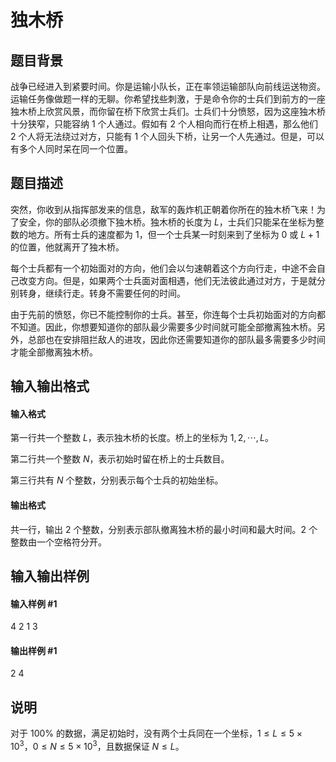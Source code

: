
# 独木桥
## 题目背景
战争已经进入到紧要时间。你是运输小队长，正在率领运输部队向前线运送物资。运输任务像做题一样的无聊。你希望找些刺激，于是命令你的士兵们到前方的一座独木桥上欣赏风景，而你留在桥下欣赏士兵们。士兵们十分愤怒，因为这座独木桥十分狭窄，只能容纳 $1$ 个人通过。假如有 $2$ 个人相向而行在桥上相遇，那么他们 $2$ 个人将无法绕过对方，只能有 $1$ 个人回头下桥，让另一个人先通过。但是，可以有多个人同时呆在同一个位置。
## 题目描述
突然，你收到从指挥部发来的信息，敌军的轰炸机正朝着你所在的独木桥飞来！为了安全，你的部队必须撤下独木桥。独木桥的长度为 $L$，士兵们只能呆在坐标为整数的地方。所有士兵的速度都为 $1$，但一个士兵某一时刻来到了坐标为 $0$ 或 $L+1$ 的位置，他就离开了独木桥。

每个士兵都有一个初始面对的方向，他们会以匀速朝着这个方向行走，中途不会自己改变方向。但是，如果两个士兵面对面相遇，他们无法彼此通过对方，于是就分别转身，继续行走。转身不需要任何的时间。

由于先前的愤怒，你已不能控制你的士兵。甚至，你连每个士兵初始面对的方向都不知道。因此，你想要知道你的部队最少需要多少时间就可能全部撤离独木桥。另外，总部也在安排阻拦敌人的进攻，因此你还需要知道你的部队最多需要多少时间才能全部撤离独木桥。
## 输入输出格式
#### 输入格式

第一行共一个整数 $L$，表示独木桥的长度。桥上的坐标为 $1, 2, \cdots, L$。

第二行共一个整数 $N$，表示初始时留在桥上的士兵数目。

第三行共有 $N$ 个整数，分别表示每个士兵的初始坐标。
#### 输出格式

共一行，输出 $2$ 个整数，分别表示部队撤离独木桥的最小时间和最大时间。$2$ 个整数由一个空格符分开。
## 输入输出样例
#### 输入样例 #1
4
2
1 3

#### 输出样例 #1
2 4
## 说明
对于 $100\%$ 的数据，满足初始时，没有两个士兵同在一个坐标，$1\le  L\le5\times 10^3$，$0\le N\le5\times10^3$，且数据保证 $N\le L$。
